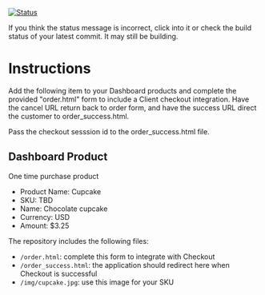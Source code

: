 [![Status](https://img.shields.io/badge/status-PROCESSING%20COMMIT%20ID:%202b612f495d4f8f767ca3dcf7187a81d0aa1a5c4e-yellow.svg)](https://github.com/raysaavedra-work/bakery_scaffold_IYL1IyRjsYnLHzPD/commit/2b612f495d4f8f767ca3dcf7187a81d0aa1a5c4e)










If you think the status message is incorrect, click into it or check the build status of your latest commit. It may still be building.

# Instructions 

Add the following item to your Dashboard products and complete the provided "order.html" form to include a Client checkout integration. Have the cancel URL return back to order form, and have the success URL direct the customer to order_success.html. 

Pass the checkout sesssion id to the order_success.html file.

## Dashboard Product
One time purchase product
* Product Name: Cupcake
* SKU: TBD
* Name: Chocolate cupcake
* Currency: USD
* Amount: $3.25

The repository includes the following files:
* `/order.html`: complete this form to integrate with Checkout
* `/order_success.html`: the application should redirect here when Checkout is successful
* `/img/cupcake.jpg`: use this image for your SKU
